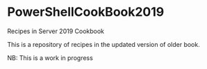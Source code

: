 # PowerShellCookBook2019
Recipes in Server 2019 Cookbook


This is a repository of recipes in the updated version of older book.

NB: This is a work in progress
